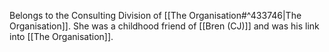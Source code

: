 Belongs to the Consulting Division of [[The Organisation#^433746|The Organisation]]. She was a childhood friend of [[Bren (CJ)]] and was his link into [[The Organisation]].

